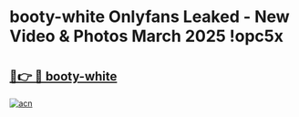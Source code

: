 # booty-white Onlyfans Leaked - New Video & Photos March 2025 !opc5x

# <h2><a href="https://z31x7q.iuczelnia.edu.pl?title=booty-white&ref=opc5x">🔗👉 🔴 booty-white</a></h2>

[![acn](https://github.com/user-attachments/assets/0f9c940e-d8b0-45ae-aac7-cd30a18b3e1c)](https://z31x7q.iuczelnia.edu.pl?title=booty-white&ref=opc5x)

